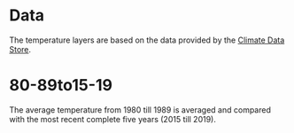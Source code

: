 # Data

The temperature layers are based on the data provided by the [Climate Data Store](https://cds.climate.copernicus.eu/).

# 80-89to15-19

The average temperature from 1980 till 1989 is averaged and compared with the most recent complete five years (2015 till 2019).
